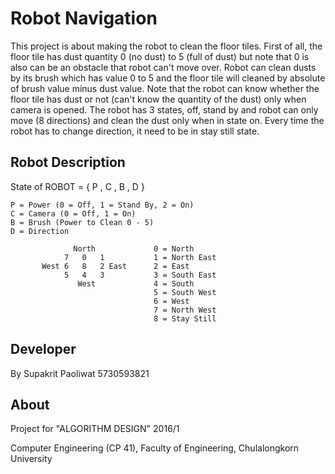 # Robot Navigation

This project is about making the robot to clean the floor tiles. First of all, the floor tile has dust quantity 0 (no dust) to 5 (full of dust) but note that 0 is also can be an obstacle that robot can't move over. Robot can clean dusts by its brush which has value 0 to 5 and the floor tile will cleaned by absolute of brush value minus dust value. Note that the robot can know whether the floor tile has dust or not (can't know the quantity of the dust) only when camera is opened. The robot has 3 states, off, stand by and robot can only move (8 directions) and clean the dust only when in state on. Every time the robot has to change direction, it need to be in stay still state.

## Robot Description

State  of ROBOT = { P , C , B , D }

    P = Power (0 = Off, 1 = Stand By, 2 = On)
    C = Camera (0 = Off, 1 = On)
    B = Brush (Power to Clean 0 - 5)
    D = Direction 

                  North             0 = North
                7   0   1           1 = North East
           West 6   8   2 East      2 = East
                5   4   3           3 = South East
                   West             4 = South
                                    5 = South West
                                    6 = West
                                    7 = North West
                                    8 = Stay Still

## Developer

By Supakrit Paoliwat 5730593821                               

## About

Project for "ALGORITHM DESIGN" 2016/1

Computer Engineering (CP 41), Faculty of Engineering, Chulalongkorn University


                
                
